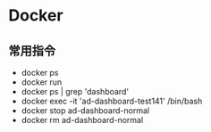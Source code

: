 # Docker

## 常用指令
- docker ps 
- docker run 
- docker ps | grep 'dashboard'
- docker exec -it 'ad-dashboard-test141' /bin/bash
- docker stop ad-dashboard-normal 
- docker rm ad-dashboard-normal


